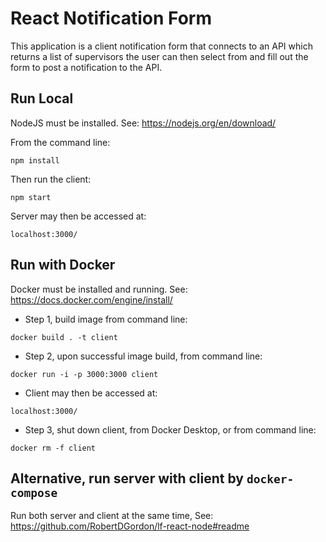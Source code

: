 # React Notification Form
This application is a client notification form that connects to an API which returns a list of supervisors the user can then select from and fill out the form to post a notification to the API.

## Run Local
NodeJS must be installed. See: https://nodejs.org/en/download/

From the command line:
```
npm install
```

Then run the client:
```
npm start
```

Server may then be accessed at:
```
localhost:3000/
```

## Run with Docker
Docker must be installed and running.  See: https://docs.docker.com/engine/install/

- Step 1, build image from command line:
```
docker build . -t client
```

- Step 2, upon successful image build, from command line:
```
docker run -i -p 3000:3000 client
```

- Client may then be accessed at:
```
localhost:3000/
```

- Step 3, shut down client, from Docker Desktop, or from command line:
```
docker rm -f client
```

## Alternative, run server with client by ```docker-compose```
Run both server and client at the same time, See: https://github.com/RobertDGordon/lf-react-node#readme